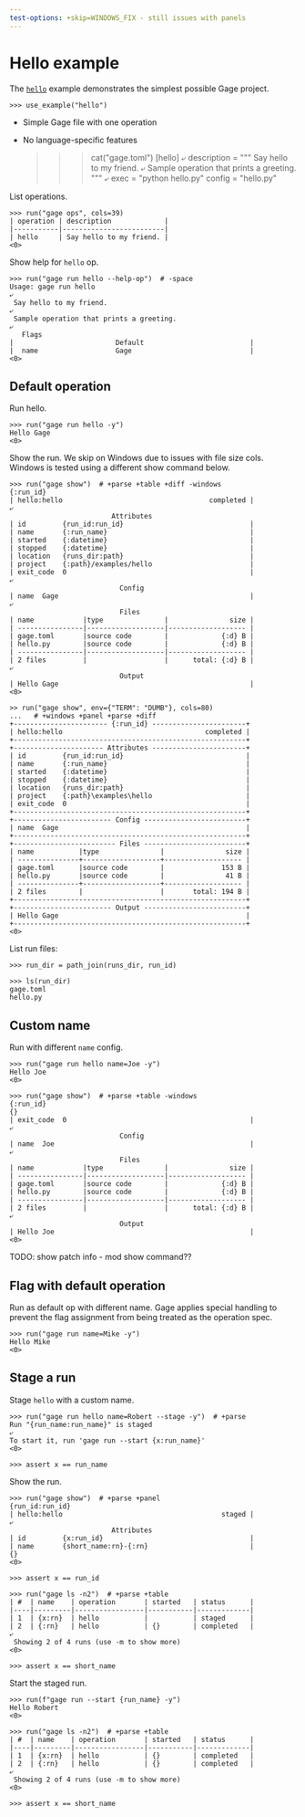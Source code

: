```yaml
---
test-options: +skip=WINDOWS_FIX - still issues with panels
---
```


# Hello example

The [`hello`](../examples/hello) example demonstrates the simplest
possible Gage project.

    >>> use_example("hello")

- Simple Gage file with one operation
- No language-specific features

    >>> cat("gage.toml")
    [hello]
    ⤶
    description = """
    Say hello to my friend.
    ⤶
    Sample operation that prints a greeting.
    """
    ⤶
    exec = "python hello.py"
    config = "hello.py"

List operations.

    >>> run("gage ops", cols=39)
    | operation | description             |
    |-----------|-------------------------|
    | hello     | Say hello to my friend. |
    <0>

Show help for `hello` op.

    >>> run("gage run hello --help-op")  # -space
    Usage: gage run hello
    ⤶
     Say hello to my friend.
    ⤶
     Sample operation that prints a greeting.
    ⤶
       Flags
    |                         Default                          |
    |  name                   Gage                             |
    <0>

## Default operation

Run hello.

    >>> run("gage run hello -y")
    Hello Gage
    <0>

Show the run. We skip on Windows due to issues with file size cols.
Windows is tested using a different show command below.

    >>> run("gage show")  # +parse +table +diff -windows
    {:run_id}
    | hello:hello                                    completed |
    ⤶
                             Attributes
    | id         {run_id:run_id}                               |
    | name       {:run_name}                                   |
    | started    {:datetime}                                   |
    | stopped    {:datetime}                                   |
    | location   {runs_dir:path}                               |
    | project    {:path}/examples/hello                        |
    | exit_code  0                                             |
    ⤶
                               Config
    | name  Gage                                               |
    ⤶
                               Files
    | name            |type               |               size |
    | ----------------|-------------------|------------------- |
    | gage.toml       |source code        |             {:d} B |
    | hello.py        |source code        |             {:d} B |
    | ----------------|-------------------|------------------- |
    | 2 files         |                   |      total: {:d} B |
    ⤶
                               Output
    | Hello Gage                                               |
    <0>

    >> run("gage show", env={"TERM": "DUMB"}, cols=80)
    ...   # +windows +panel +parse +diff
    +----------------------- {:run_id} -----------------------+
    | hello:hello                                   completed |
    +---------------------------------------------------------+
    +---------------------- Attributes -----------------------+
    | id         {run_id:run_id}                              |
    | name       {:run_name}                                  |
    | started    {:datetime}                                  |
    | stopped    {:datetime}                                  |
    | location   {runs_dir:path}                              |
    | project    {:path}\examples\hello                       |
    | exit_code  0                                            |
    +---------------------------------------------------------+
    +------------------------ Config -------------------------+
    | name  Gage                                              |
    +---------------------------------------------------------+
    +------------------------- Files -------------------------+
    | name           |type               |               size |
    | ---------------+-------------------+------------------- |
    | gage.toml      |source code        |              153 B |
    | hello.py       |source code        |               41 B |
    | ---------------+-------------------+------------------- |
    | 2 files        |                   |       total: 194 B |
    +---------------------------------------------------------+
    +------------------------ Output -------------------------+
    | Hello Gage                                              |
    +---------------------------------------------------------+
    <0>

List run files:

    >>> run_dir = path_join(runs_dir, run_id)

    >>> ls(run_dir)
    gage.toml
    hello.py

## Custom name

Run with different `name` config.

    >>> run("gage run hello name=Joe -y")
    Hello Joe
    <0>

    >>> run("gage show")  # +parse +table -windows
    {:run_id}
    {}
    | exit_code  0                                             |
    ⤶
                               Config
    | name  Joe                                                |
    ⤶
                               Files
    | name            |type               |               size |
    | ----------------|-------------------|------------------- |
    | gage.toml       |source code        |             {:d} B |
    | hello.py        |source code        |             {:d} B |
    | ----------------|-------------------|------------------- |
    | 2 files         |                   |      total: {:d} B |
    ⤶
                               Output
    | Hello Joe                                                |
    <0>

TODO: show patch info - mod show command??

## Flag with default operation

Run as default op with different name. Gage applies special handling to
prevent the flag assignment from being treated as the operation spec.

    >>> run("gage run name=Mike -y")
    Hello Mike
    <0>

## Stage a run

Stage `hello` with a custom name.

    >>> run("gage run hello name=Robert --stage -y")  # +parse
    Run "{run_name:run_name}" is staged
    ⤶
    To start it, run 'gage run --start {x:run_name}'
    <0>

    >>> assert x == run_name

Show the run.

    >>> run("gage show")  # +parse +panel
    {run_id:run_id}
    | hello:hello                                       staged |
    ⤶
                             Attributes
    | id         {x:run_id}                                    |
    | name       {short_name:rn}-{:rn}                         |
    {}
    <0>

    >>> assert x == run_id

    >>> run("gage ls -n2")  # +parse +table
    | #  | name    | operation       | started   | status      |
    |----|---------|-----------------|-----------|-------------|
    | 1  | {x:rn}  | hello           |           | staged      |
    | 2  | {:rn}   | hello           | {}        | completed   |
    ⤶
     Showing 2 of 4 runs (use -m to show more)
    <0>

    >>> assert x == short_name

Start the staged run.

    >>> run(f"gage run --start {run_name} -y")
    Hello Robert
    <0>

    >>> run("gage ls -n2")  # +parse +table
    | #  | name    | operation       | started   | status      |
    |----|---------|-----------------|-----------|-------------|
    | 1  | {x:rn}  | hello           | {}        | completed   |
    | 2  | {:rn}   | hello           | {}        | completed   |
    ⤶
     Showing 2 of 4 runs (use -m to show more)
    <0>

    >>> assert x == short_name
